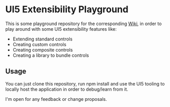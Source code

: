 # UI5 Extensibility Playground

This is some playground repository for the corresponding [Wiki](https://github.com/SAPMarco/SAPMarco.github.io/wiki), in order to play around with some UI5 extensibility features like:

* Extending standard controls
* Creating custom controls
* Creating composite controls
* Creating a library to bundle controls

## Usage

You can just clone this repository, run npm install and use the UI5 tooling to locally host the application in order to debug/learn from it.

I'm open for any feedback or change proposals.
